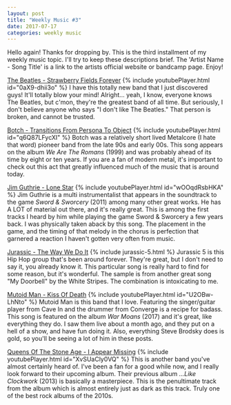 ```yaml
---
layout: post
title: "Weekly Music #3"
date: 2017-07-17
categories: weekly music
---
```

Hello again! Thanks for dropping by. This is the third installment of my weekly music topic. I'll try to keep these descriptions brief. The 'Artist Name - Song Title' is a link to the artists official website or bandcamp page. Enjoy!



[The Beatles - Strawberry Fields Forever][TheBeatles]
{% include youtubePlayer.html id="0aX9-dhii3o" %}
I have this totally new band that I just discovered guys! It'll totally blow your mind! Alright... yeah, I know, everyone knows The Beatles, but c'mon, they're the greatest band of all time. But seriously, I don't believe anyone who says "I don't like The Beatles." That person is broken, and cannot be trusted.



[Botch - Transitions From Persona To Object][Botch]
{% include youtubePlayer.html id="q6Q87LFycXI" %}
Botch was a relatively short lived Metalcore (I hate that word) pioneer band from the late 90s and early 00s. This song appears on the album _We Are The Romans_ (1999) and was probably ahead of its time by eight or ten years. If you are a fan of modern metal, it's important to check out this act that greatly influenced much of the music that is around today. 



[Jim Guthrie - Lone Star][JimGuthrie]
{% include youtubePlayer.html id="wOOqdRsbHKA" %}
Jim Guthrie is a multi instrumentalist that appears in the soundtrack to the game _Sword & Sworcery_ (2011) among many other great works. He has A LOT of material out there, and it's really great. This is among the first tracks I heard by him while playing the game Sword & Sworcery a few years back. I was physically taken aback by this song. The placement in the game, and the timing of that melody in the chorus is perfection that garnered a reaction I haven't gotten very often from music. 



[Jurassic - The Way We Do It][J5]
{% include jurassic-5.html %}
Jurassic 5 is this Hip Hop group that's been around forever. They're great, but I don't need to say it, you already know it. This particular song is really hard to find for some reason, but it's wonderful. The sample is from another great song "My Doorbell" by the White Stripes. The combination is intoxicating to me. 


[Mutoid Man - Kiss Of Death][MutoidMan]
{% include youtubePlayer.html id="U2OBw-LhNto" %}
Mutoid Man is this band that I love. Featuring the singer/guitar player from Cave In and the drummer from Converge is a recipe for badass. This song is featured on the album _War Moans_ (2017) and it's great, like everything they do. I saw them live about a month ago, and they put on a hell of a show, and have fun doing it. Also, everything Steve Brodsky does is gold, so you'll be seeing a lot of him in these posts. 

[Queens Of The Stone Age - I Appear Missing][QOTSA]
{% include youtubePlayer.html id="XvSUaCly0VQ" %}
This is another band you've almost certainly heard of. I've been a fan for a good while now, and I really look forward to their upcoming album. Their previous album _...Like Clockwork_ (2013) is basically a masterpiece. This is the penultimate track from the album which is almost entirely just as dark as this track. Truly one of the best rock albums of the 2010s. 





[TheBeatles]: http://www.thebeatles.com/
[Botch]: https://botch.bandcamp.com/
[JimGuthrie]: https://jimguthrie.bandcamp.com/
[J5]: http://www.jurassic5.com/ 
[MutoidMan]: https://mutoidman.com/
[QOTSA]: http://www.qotsa.com/